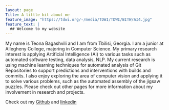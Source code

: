 ```yaml
---
layout: page
Title: A little bit about me
feature_image: "https://tdwi.org/-/media/TDWI/TDWI/BITW/AI4.jpg"
feature_text: |
  ## Welcome to my website
---
```


My name is Teona Bagashvili and I am from Tbilisi, Georgia. I am a junior at Allegheny College, majoring in Computer Science. My primary research interest is applying Artificial Intelligence (AI) to various tasks such as automated software testing, data analysis, NLP. My current research is using machine learning techniques for automated analysis of Git Repositories to support predictions and interventions with builds and commits. I also enjoy exploring the area of computer vision and applying it to solve various problems, such as the automated assembly of the jigsaw puzzles. Please check out other pages for more information about my involvement in research and projects.

Check out my [Github](https://github.com/bagashvilit) and [linkedin](https://www.linkedin.com/in/teona-bagashvili-6167771b7/)
